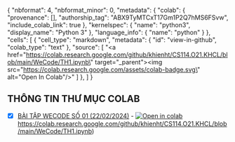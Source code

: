 {
  "nbformat": 4,
  "nbformat_minor": 0,
  "metadata": {
    "colab": {
      "provenance": [],
      "authorship_tag": "ABX9TyMTCxT17Gm1P2Q7hMS6FSvw",
      "include_colab_link": true
    },
    "kernelspec": {
      "name": "python3",
      "display_name": "Python 3"
    },
    "language_info": {
      "name": "python"
    }
  },
  "cells": [
    {
      "cell_type": "markdown",
      "metadata": {
        "id": "view-in-github",
        "colab_type": "text"
      },
      "source": [
        "<a href=\"https://colab.research.google.com/github/khienht/CS114.O21.KHCL/blob/main/WeCode/TH1.ipynb\" target=\"_parent\"><img src=\"https://colab.research.google.com/assets/colab-badge.svg\" alt=\"Open In Colab\"/></a>"
      ]
    },
  ]
}
## THÔNG TIN THƯ MỤC COLAB

 - [x] [BÀI TẬP WECODE SỐ 01 (22/02/2024)](TH1.ipynb) - [![Open in colab](https://colab.research.google.com/assets/colab-badge.svg)](https://colab.research.google.com/github/khienht/CS114.O21.KHCL/blob/main/WeCode/TH1.ipynb)https://colab.research.google.com/github/khienht/CS114.O21.KHCL/blob/main/WeCode/TH1.ipynb)
